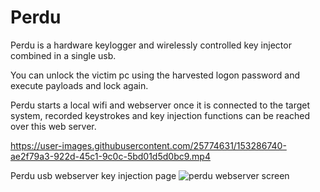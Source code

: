# Perdu

Perdu is a hardware keylogger and wirelessly controlled key injector combined in a single usb.

You can unlock the victim pc using the harvested logon password and execute payloads and lock again.

Perdu starts a local wifi and webserver once it is connected to the target system, recorded keystrokes and key injection functions can be reached over this web server. 



https://user-images.githubusercontent.com/25774631/153286740-ae2f79a3-922d-45c1-9c0c-5bd01d5d0bc9.mp4

Perdu usb webserver key injection page
![perdu webserver screen](https://user-images.githubusercontent.com/25774631/153287130-4aaa89e1-c6d3-4b3b-b81b-318a053ea3a6.png)


